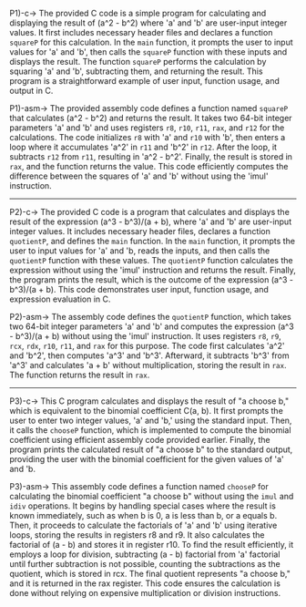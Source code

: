 P1)-c-> The provided C code is a simple program for calculating and displaying the result of (a^2 - b^2) where 'a' and 'b' are user-input integer values. It first includes necessary header files and declares a function `squareP` for this calculation. In the `main` function, it prompts the user to input values for 'a' and 'b', then calls the `squareP` function with these inputs and displays the result. The function `squareP` performs the calculation by squaring 'a' and 'b', subtracting them, and returning the result. This program is a straightforward example of user input, function usage, and output in C.

P1)-asm-> The provided assembly code defines a function named `squareP` that calculates (a^2 - b^2) and returns the result. It takes two 64-bit integer parameters 'a' and 'b' and uses registers `r8`, `r10`, `r11`, `rax`, and `r12` for the calculations. The code initializes `r8` with 'a' and `r10` with 'b', then enters a loop where it accumulates 'a^2' in `r11` and 'b^2' in `r12`. After the loop, it subtracts `r12` from `r11`, resulting in 'a^2 - b^2'. Finally, the result is stored in `rax`, and the function returns the value. This code efficiently computes the difference between the squares of 'a' and 'b' without using the 'imul' instruction.

_____________________________________________________________________________________________________________

P2)-c-> The provided C code is a program that calculates and displays the result of the expression (a^3 - b^3)/(a + b), where 'a' and 'b' are user-input integer values. It includes necessary header files, declares a function `quotientP`, and defines the `main` function. In the `main` function, it prompts the user to input values for 'a' and 'b, reads the inputs, and then calls the `quotientP` function with these values. The `quotientP` function calculates the expression without using the 'imul' instruction and returns the result. Finally, the program prints the result, which is the outcome of the expression (a^3 - b^3)/(a + b). This code demonstrates user input, function usage, and expression evaluation in C.

P2)-asm-> The assembly code defines the `quotientP` function, which takes two 64-bit integer parameters 'a' and 'b' and computes the expression (a^3 - b^3)/(a + b) without using the 'imul' instruction. It uses registers `r8`, `r9`, `rcx`, `rdx`, `r10`, `r11`, and `rax` for this purpose. The code first calculates 'a^2' and 'b^2', then computes 'a^3' and 'b^3'. Afterward, it subtracts 'b^3' from 'a^3' and calculates 'a + b' without multiplication, storing the result in `rax`. The function returns the result in `rax`.

_____________________________________________________________________________________________________________

P3)-c-> This C program calculates and displays the result of "a choose b," which is equivalent to the binomial coefficient C(a, b). It first prompts the user to enter two integer values, 'a' and 'b,' using the standard input. Then, it calls the `chooseP` function, which is implemented to compute the binomial coefficient using efficient assembly code provided earlier. Finally, the program prints the calculated result of "a choose b" to the standard output, providing the user with the binomial coefficient for the given values of 'a' and 'b.

P3)-asm-> This assembly code defines a function named `chooseP` for calculating the binomial coefficient "a choose b" without using the `imul` and `idiv` operations. It begins by handling special cases where the result is known immediately, such as when b is 0, a is less than b, or a equals b. Then, it proceeds to calculate the factorials of 'a' and 'b' using iterative loops, storing the results in registers r8 and r9. It also calculates the factorial of (a - b) and stores it in register r10. To find the result efficiently, it employs a loop for division, subtracting (a - b) factorial from 'a' factorial until further subtraction is not possible, counting the subtractions as the quotient, which is stored in rcx. The final quotient represents "a choose b," and it is returned in the rax register. This code ensures the calculation is done without relying on expensive multiplication or division instructions.
